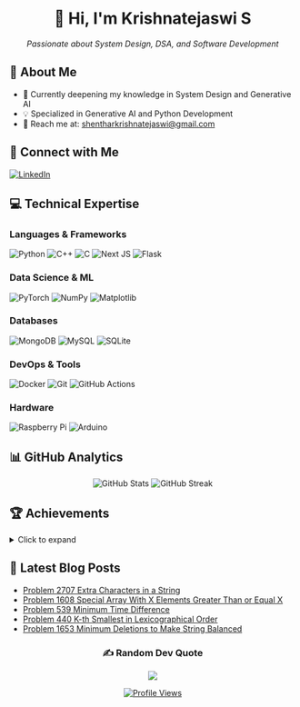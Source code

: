 <div align="center">
  <h1>👋 Hi, I'm Krishnatejaswi S </h1>
  <p><em>Passionate about System Design, DSA, and Software Development</em></p>
</div>

## 🚀 About Me
- 🌱 Currently deepening my knowledge in System Design and Generative AI
- 💡 Specialized in Generative AI and Python Development
- 📧 Reach me at: shentharkrishnatejaswi@gmail.com

## 🤝 Connect with Me
[![LinkedIn](https://img.shields.io/badge/LinkedIn-%230077B5.svg?logo=linkedin&logoColor=white)](https://linkedin.com/in/krishnatejaswi-shenthar)

## 💻 Technical Expertise

### Languages & Frameworks
![Python](https://img.shields.io/badge/python-3670A0?style=for-the-badge&logo=python&logoColor=ffdd54)
![C++](https://img.shields.io/badge/c++-%2300599C.svg?style=for-the-badge&logo=c%2B%2B&logoColor=white)
![C](https://img.shields.io/badge/c-%2300599C.svg?style=for-the-badge&logo=c&logoColor=white)
![Next JS](https://img.shields.io/badge/Next-black?style=for-the-badge&logo=next.js&logoColor=white)
![Flask](https://img.shields.io/badge/flask-%23000.svg?style=for-the-badge&logo=flask&logoColor=white)

### Data Science & ML
![PyTorch](https://img.shields.io/badge/PyTorch-%23EE4C2C.svg?style=for-the-badge&logo=PyTorch&logoColor=white)
![NumPy](https://img.shields.io/badge/numpy-%23013243.svg?style=for-the-badge&logo=numpy&logoColor=white)
![Matplotlib](https://img.shields.io/badge/Matplotlib-%23ffffff.svg?style=for-the-badge&logo=Matplotlib&logoColor=black)

### Databases
![MongoDB](https://img.shields.io/badge/MongoDB-%234ea94b.svg?style=for-the-badge&logo=mongodb&logoColor=white)
![MySQL](https://img.shields.io/badge/mysql-4479A1.svg?style=for-the-badge&logo=mysql&logoColor=white)
![SQLite](https://img.shields.io/badge/sqlite-%2307405e.svg?style=for-the-badge&logo=sqlite&logoColor=white)

### DevOps & Tools
![Docker](https://img.shields.io/badge/docker-%230db7ed.svg?style=for-the-badge&logo=docker&logoColor=white)
![Git](https://img.shields.io/badge/git-%23F05033.svg?style=for-the-badge&logo=git&logoColor=white)
![GitHub Actions](https://img.shields.io/badge/github%20actions-%232671E5.svg?style=for-the-badge&logo=githubactions&logoColor=white)

### Hardware
![Raspberry Pi](https://img.shields.io/badge/-RaspberryPi-C51A4A?style=for-the-badge&logo=Raspberry-Pi)
![Arduino](https://img.shields.io/badge/-Arduino-00979D?style=for-the-badge&logo=Arduino&logoColor=white)

## 📊 GitHub Analytics
<div align="center">
  <img src="https://github-readme-stats.vercel.app/api?username=KTS-o7&hide_title=true&hide_border=true&show_icons=true&include_all_commits=true&count_private=true&theme=github_dark" alt="GitHub Stats" />
  <img src="https://github-readme-streak-stats.herokuapp.com/?user=KTS-o7&theme=github_dark&hide_border=false" alt="GitHub Streak" />
</div>

## 🏆 Achievements
<details>
<summary>Click to expand</summary>

### Hacktoberfest
[![Holopin badges](https://holopin.me/ktso7)](https://holopin.io/@ktso7)

### GitHub Trophies
![GitHub Trophies](https://github-profile-trophy.vercel.app/?username=KTS-o7&theme=default&no-frame=false&no-bg=true&margin-w=4)

### LeetCode
<img src="https://leetcode-badge-showcase.vercel.app/api?username=KTS-o7" alt="LeetCode Badges"/>
</details>

## 📝 Latest Blog Posts
<!-- BLOG-POST-LIST:START -->
- [Problem 2707 Extra Characters in a String](https://KTS-o7.github.io/blog/posts/extraques/problem-2707-extra-characters-in-a-string/)
- [Problem 1608 Special Array With X Elements Greater Than or Equal X](https://KTS-o7.github.io/blog/posts/extraques/problem-1608-special-array-with-x-elements-greater-than-or-equal-x/)
- [Problem 539 Minimum Time Difference](https://KTS-o7.github.io/blog/posts/extraques/problem-539-minimum-time-difference/)
- [Problem 440 K-th Smallest in Lexicographical Order](https://KTS-o7.github.io/blog/posts/extraques/problem-440-k-th-smallest-in-lexicographical-order/)
- [Problem 1653 Minimum Deletions to Make String Balanced](https://KTS-o7.github.io/blog/posts/extraques/problem-1653-minimum-deletions-to-make-string-balanced/)
<!-- BLOG-POST-LIST:END -->

<div align="center">
  
### ✍️ Random Dev Quote
![](https://quotes-github-readme.vercel.app/api?type=horizontal&theme=dark)

[![Profile Views](https://visitcount.itsvg.in/api?id=KTS-o7&icon=6&color=2)](https://visitcount.itsvg.in)
</div>
